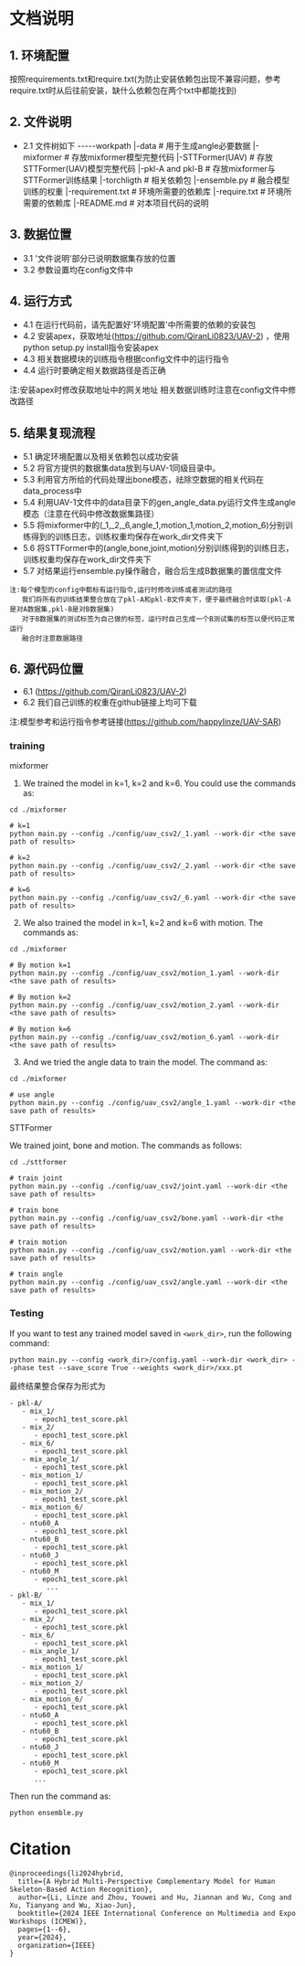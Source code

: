 # 文档说明

## 1. 环境配置
按照requirements.txt和require.txt(为防止安装依赖包出现不兼容问题，参考require.txt时从后往前安装，缺什么依赖包在两个txt中都能找到)

## 2. 文件说明

- 2.1 文件树如下
  -----workpath
    |-data                  # 用于生成angle必要数据
    |-mixformer             # 存放mixformer模型完整代码
    |-STTFormer(UAV)        # 存放STTFormer(UAV)模型完整代码
    |-pkl-A and pkl-B       # 存放mixformer与STTFormer训练结果
    |-torchligth            # 相关依赖包
    |-ensemble.py           # 融合模型训练的权重
    |-requirement.txt       # 环境所需要的依赖库
    |-require.txt           # 环境所需要的依赖库
    |-README.md             # 对本项目代码的说明
  

## 3. 数据位置
- 3.1 '文件说明'部分已说明数据集存放的位置
- 3.2 参数设置均在config文件中

## 4. 运行方式

- 4.1 在运行代码前，请先配置好'环境配置'中所需要的依赖的安装包
- 4.2 安装apex，获取地址(https://github.com/QiranLi0823/UAV-2) ，使用python setup.py install指令安装apex
- 4.3 相关数据模块的训练指令根据config文件中的运行指令
- 4.4 运行时要确定相关数据路径是否正确

注:安装apex时修改获取地址中的网关地址
   相关数据训练时注意在config文件中修改路径


## 5. 结果复现流程

- 5.1 确定环境配置以及相关依赖包以成功安装
- 5.2 将官方提供的数据集data放到与UAV-1同级目录中。
- 5.3 利用官方所给的代码处理出bone模态，祛除空数据的相关代码在data_process中
- 5.4 利用UAV-1文件中的data目录下的gen_angle_data.py运行文件生成angle模态（注意在代码中修改数据集路径）
- 5.5 将mixformer中的(_1,_2,_6,angle_1,motion_1,motion_2,motion_6)分别训练得到的训练日志，训练权重均保存在work_dir文件夹下
- 5.6 将STTFormer中的(angle,bone,joint,motion)分别训练得到的训练日志，训练权重均保存在work_dir文件夹下
- 5.7 对结果运行ensemble.py操作融合，融合后生成B数据集的置信度文件

```.
注:每个模型的config中都标有运行指令,运行时修改训练或者测试的路径
   我们将所有的训练结果整合放在了pkl-A和pkl-B文件夹下，便于最终融合时读取(pkl-A是对A数据集,pkl-B是对B数据集)
   对于B数据集的测试标签为自己做的标签，运行时自己生成一个B测试集的标签以便代码正常运行
   融合时注意数据路径
```


## 6. 源代码位置
- 6.1 (https://github.com/QiranLi0823/UAV-2)
- 6.2 我们自己训练的权重在github链接上均可下载



注:模型参考和运行指令参考链接(https://github.com/happylinze/UAV-SAR)


### training

mixformer

1. We trained the model in k=1, k=2 and k=6. You could use the commands as:
```shell
cd ./mixformer

# k=1
python main.py --config ./config/uav_csv2/_1.yaml --work-dir <the save path of results>

# k=2
python main.py --config ./config/uav_csv2/_2.yaml --work-dir <the save path of results>

# k=6
python main.py --config ./config/uav_csv2/_6.yaml --work-dir <the save path of results>
```

2. We also trained the model in k=1, k=2 and k=6 with motion. The commands as:
```shell
cd ./mixformer

# By motion k=1
python main.py --config ./config/uav_csv2/motion_1.yaml --work-dir <the save path of results>

# By motion k=2
python main.py --config ./config/uav_csv2/motion_2.yaml --work-dir <the save path of results>

# By motion k=6
python main.py --config ./config/uav_csv2/motion_6.yaml --work-dir <the save path of results>
```

3. And we tried the angle data to train the model. The command as:
```shell
cd ./mixformer

# use angle
python main.py --config ./config/uav_csv2/angle_1.yaml --work-dir <the save path of results>

```


STTFormer

We trained joint, bone and motion. The commands as follows:
```shell
cd ./sttformer

# train joint
python main.py --config ./config/uav_csv2/joint.yaml --work-dir <the save path of results>

# train bone
python main.py --config ./config/uav_csv2/bone.yaml --work-dir <the save path of results>

# train motion
python main.py --config ./config/uav_csv2/motion.yaml --work-dir <the save path of results>

# train angle
python main.py --config ./config/uav_csv2/angle.yaml --work-dir <the save path of results>

```

### Testing
If you want to test any trained model saved in `<work_dir>`, run the following command: 
```shell
python main.py --config <work_dir>/config.yaml --work-dir <work_dir> --phase test --save_score True --weights <work_dir>/xxx.pt
```

最终结果整合保存为形式为
```.
- pkl-A/
   - mix_1/
      - epoch1_test_score.pkl
   - mix_2/
      - epoch1_test_score.pkl
   - mix_6/
      - epoch1_test_score.pkl
   - mix_angle_1/
      - epoch1_test_score.pkl
   - mix_motion_1/
      - epoch1_test_score.pkl
   - mix_motion_2/
      - epoch1_test_score.pkl
   - mix_motion_6/
      - epoch1_test_score.pkl
   - ntu60_A
      - epoch1_test_score.pkl
   - ntu60_B
      - epoch1_test_score.pkl
   - ntu60_J
      - epoch1_test_score.pkl
   - ntu60_M
      - epoch1_test_score.pkl   
         ...
- pkl-B/
   - mix_1/
      - epoch1_test_score.pkl
   - mix_2/
      - epoch1_test_score.pkl
   - mix_6/
      - epoch1_test_score.pkl
   - mix_angle_1/
      - epoch1_test_score.pkl
   - mix_motion_1/
      - epoch1_test_score.pkl
   - mix_motion_2/
      - epoch1_test_score.pkl
   - mix_motion_6/
      - epoch1_test_score.pkl
   - ntu60_A
      - epoch1_test_score.pkl
   - ntu60_B
      - epoch1_test_score.pkl
   - ntu60_J
      - epoch1_test_score.pkl
   - ntu60_M
      - epoch1_test_score.pkl
      ...
```
Then run the command as:
```shell
python ensemble.py
```

# Citation
```.
@inproceedings{li2024hybrid,
  title={A Hybrid Multi-Perspective Complementary Model for Human Skeleton-Based Action Recognition},
  author={Li, Linze and Zhou, Youwei and Hu, Jiannan and Wu, Cong and Xu, Tianyang and Wu, Xiao-Jun},
  booktitle={2024 IEEE International Conference on Multimedia and Expo Workshops (ICMEW)},
  pages={1--6},
  year={2024},
  organization={IEEE}
}
```
